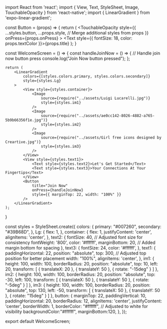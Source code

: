 import React from 'react';
import { View, Text, StyleSheet, Image, TouchableOpacity } from 'react-native';
import { LinearGradient } from 'expo-linear-gradient';

const Button = (props) => {
    return (
        <TouchableOpacity 
            style={{
                ...styles.button,
                ...props.style, // Merge additional styles from props
            }} 
            onPress={props.onPress}
        >
            <Text style={{ fontSize: 18, color: props.textColor }}>{props.title}</Text>
        </TouchableOpacity>
    );
}

const WelcomeScreen = () => {
    const handleJoinNow = () => {
        // Handle join now button press
        console.log("Join Now button pressed");
    };

    return (
        <LinearGradient 
            colors={[styles.colors.primary, styles.colors.secondary]} 
            style={styles.Lg}
        >
            <View style={styles.container}>
                <Image
                    source={require("../assets/Luigi Lucarelli.jpg")}
                    style={styles.im1}
                />
                <Image
                    source={require("../assets/ae0cc142-8026-4882-a765-5b9b66356f1e.jpg")}
                    style={styles.im2}
                />
                <Image
                    source={require("../assets/Girl free icons designed by Creartive.jpg")}
                    style={styles.im3}
                />
            </View>
            <View style={styles.text1}>
                <Text style={styles.text2}>Let's Get Started</Text>
                <Text style={styles.text3}>Your Connections At Your Fingertips</Text>
            </View>
            <Button
                title="Join Now"
                onPress={handleJoinNow}
                style={{ marginTop: 22, width: "100%" }}
            />
        </LinearGradient>
    );
}

const styles = StyleSheet.create({
    colors: {
        primary: "#007260",
        secondary: "#39B68D",
    },
    Lg: {
        flex: 1,
    },
    container: {
        flex: 1,
        justifyContent: 'center',
        alignItems: 'center',
    },
    text2: {
        fontSize: 40, // Adjusted font size for consistency
        fontWeight: '800',
        color: '#ffffff',
        marginBottom: 20, // Added margin bottom for spacing
    },
    text3: {
        fontSize: 24,
        color: '#ffffff',
    },
    text1: {
        paddingHorizontal: 22,
        position: "absolute",
        top: 300, // Adjusted top position for better placement
        width: "100%",
        alignItems: 'center',
    },
    im1: {
        height: 100,
        width: 100,
        borderRadius: 20,
        position: "absolute",
        top: 10,
        left: 20,
        transform: [
            { translateX: 20 },
            { translateY: 50 },
            { rotate: "-15deg" }
        ]
    },
    im2: {
        height: 100,
        width: 100,
        borderRadius: 20,
        position: "absolute",
        top: -30,
        left: 100,
        transform: [
            { translateX: 50 },
            { translateY: 50 },
            { rotate: "-5deg" }
        ]
    },
    im3: {
        height: 100,
        width: 100,
        borderRadius: 20,
        position: "absolute",
        top: 130,
        left: -50,
        transform: [
            { translateX: 50 },
            { translateY: 50 },
            { rotate: "15deg" }
        ]
    },
    button: {
        marginTop: 22,
        paddingVertical: 10,
        paddingHorizontal: 20,
        borderRadius: 12,
        alignItems: 'center',
        justifyContent: 'center',
        borderWidth: 1,
        borderColor: "#ffffff", // Adjusted to white for visibility
        backgroundColor:"#ffffff",
        marginBottom:120,
    },
});

export default WelcomeScreen;
